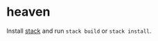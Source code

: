 # heaven

Install
[stack](https://docs.haskellstack.org/en/stable/#how-to-install-stack)
and run `stack build` or `stack install`.
